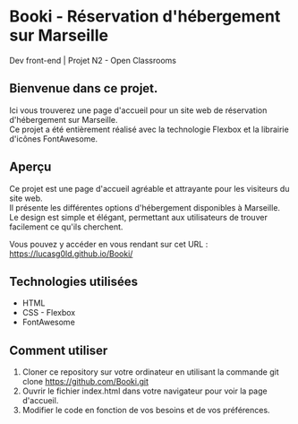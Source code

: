 # Booki - Réservation d'hébergement sur Marseille
Dev front-end | Projet N2 - Open Classrooms 


## Bienvenue dans ce projet.
Ici vous trouverez une page d'accueil pour un site web de réservation d'hébergement sur Marseille.  
Ce projet a été entièrement réalisé avec la technologie Flexbox et la librairie d'icônes FontAwesome.

## Aperçu
Ce projet est une page d'accueil agréable et attrayante pour les visiteurs du site web.  
Il présente les différentes options d'hébergement disponibles à Marseille.  
Le design est simple et élégant, permettant aux utilisateurs de trouver facilement ce qu'ils cherchent.  
  
Vous pouvez y accéder en vous rendant sur cet URL : https://lucasg0ld.github.io/Booki/

## Technologies utilisées
* HTML
* CSS - Flexbox
* FontAwesome

## Comment utiliser
1. Cloner ce repository sur votre ordinateur en utilisant la commande git clone https://github.com/Booki.git  
2. Ouvrir le fichier index.html dans votre navigateur pour voir la page d'accueil.
3. Modifier le code en fonction de vos besoins et de vos préférences.

